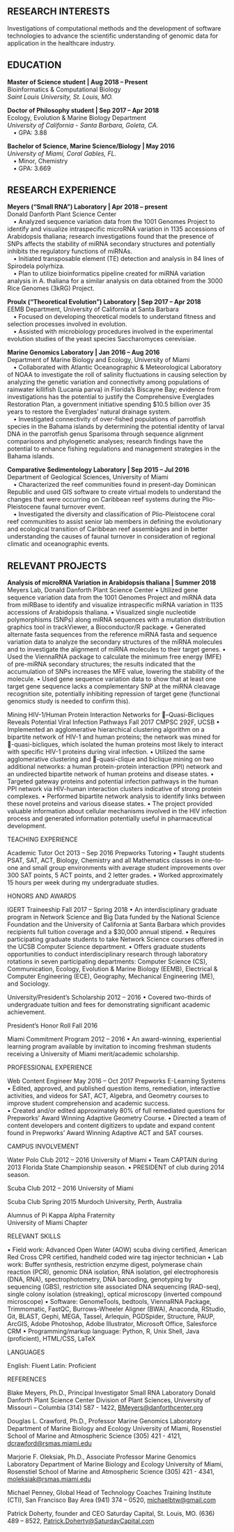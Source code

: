 <html>
<p><h2>RESEARCH INTERESTS</h2></p>

<p>Investigations of computational methods and the development of software technologies to advance the scientific understanding of genomic data for application in the healthcare industry.
</p>

<p><h2>EDUCATION</h2></p>

<p><b>Master of Science student | Aug 2018 – Present</b><br>
Bioinformatics & Computational Biology <br>
  <em>Saint Louis University, St. Louis, MO.</em></p>

<p><b>Doctor of Philosophy student | Sep 2017 – Apr 2018</b><br>
Ecology, Evolution & Marine Biology Department <br>
  <em>University of California - Santa Barbara, Goleta, CA.</em> <br>
&emsp;&bull; GPA: 3.88 </p>

<p><b>Bachelor of Science, Marine Science/Biology | May 2016</b><br>
<em>University of Miami, Coral Gables, FL.</em><br>
&emsp;&bull; Minor, Chemistry <br>
&emsp;&bull; GPA: 3.669
</p>

<p><h2>RESEARCH EXPERIENCE</h2></p>

<p><b>Meyers (“Small RNA”) Laboratory | Apr 2018 – present</b><br>
Donald Danforth Plant Science Center <br>
&emsp;&bull; Analyzed sequence variation data from the 1001 Genomes Project to identify and visualize intraspecific microRNA variation in 1135 accessions of Arabidopsis thaliana; research investigations found that the presence of SNPs affects the stability of miRNA secondary structures and potentially inhibits the regulatory functions of miRNAs. <br>
&emsp;&bull; Initiated transposable element (TE) detection and analysis in 84 lines of Spirodela polyrhiza. <br>
&emsp;&bull; Plan to utilize bioinformatics pipeline created for miRNA variation analysis in A. thaliana for a similar analysis on data obtained from the 3000 Rice Genomes (3kRG) Project. </p>

<p><b>Proulx (“Theoretical Evolution”) Laboratory | Sep 2017 – Apr 2018</b><br>
EEMB Department, University of California at Santa Barbara <br>
&emsp;&bull; Focused on developing theoretical models to understand fitness and selection processes involved in evolution.<br>
&emsp;&bull; Assisted with microbiology procedures involved in the experimental evolution studies of the yeast species Saccharomyces cerevisiae.</p>

<p><b>Marine Genomics Laboratory | Jan 2016 – Aug 2016</b><br>
Department of Marine Biology and Ecology, University of Miami <br>
&emsp;&bull; Collaborated with Atlantic Oceanographic & Meteorological Laboratory of NOAA to investigate the roll of salinity fluctuations in causing selection by analyzing the genetic variation and connectivity among populations of rainwater killifish (Lucania parva) in Florida’s Biscayne Bay; evidence from investigations has the potential to justify the Comprehensive Everglades Restoration Plan, a government initiative spending $10.5 billion over 35 years to restore the Everglades’ natural drainage system. <br>
&emsp;&bull; Investigated connectivity of over-fished populations of parrotfish species in the Bahama islands by determining the potential identity of larval DNA in the parrotfish genus Sparisoma through sequence alignment comparisons and phylogenetic analyses; research findings have the potential to enhance fishing regulations and management strategies in the Bahama islands. </p>

<p><b>Comparative Sedimentology Laboratory | Sep 2015 – Jul 2016 </b> <br>
Department of Geological Sciences, University of Miami <br>
&emsp;&bull; Characterized the reef communities found in present-day Dominican Republic and used GIS software to create virtual models to understand the changes that were occurring on Caribbean reef systems during the Plio-Pleistocene faunal turnover event. <br>
&emsp;&bull; Investigated the diversity and classification of Plio-Pleistocene coral reef communities to assist senior lab members in defining the evolutionary and ecological transition of Caribbean reef assemblages and in better understanding the causes of faunal turnover in consideration of regional climatic and oceanographic events.</p>

<p><h2>RELEVANT PROJECTS</h2></p>

<p><b>Analysis of microRNA Variation in Arabidopsis thaliana | Summer 2018 </b><br>
Meyers Lab, Donald Danforth Plant Science Center
•	Utilized gene sequence variation data from the 1001 Genomes Project and miRNA data from miRBase to identify and visualize intraspecific miRNA variation in 1135 accessions of Arabidopsis thaliana. 
•	Visualized single nucleotide polymorphisms (SNPs) along miRNA sequences with a mutation distribution graphics tool in trackViewer, a Bioconductor/R package.
•	Generated alternate fasta sequences from the reference miRNA fasta and sequence variation data to analyze the secondary structures of the miRNA molecules and to investigate the alignment of miRNA molecules to their target genes.  
•	Used the ViennaRNA package to calculate the minimum free energy (MFE) of pre-miRNA secondary structures; the results indicated that the accumulation of SNPs increases the MFE value, lowering the stability of the molecule.  
•	Used gene sequence variation data to show that at least one target gene sequence lacks a complementary SNP at the miRNA cleavage recognition site, potentially inhibiting repression of target gene (functional genomics study is needed to confirm this). 

Mining HIV-1/Human Protein Interaction Networks for –Quasi-Bicliques Reveals Potential Viral Infection Pathways						Fall 2017
CMPSC 292F, UCSB
•	Implemented an agglomerative hierarchical clustering algorithm on a bipartite network of HIV-1 and human proteins; the network was mined for -quasi-bicliques, which isolated the human proteins most likely to interact with specific HIV-1 proteins during viral infection.
•	Utilized the same agglomerative clustering and -quasi-clique and biclique mining on two additional networks: a human protein-protein interaction (PPI) network and an undirected bipartite network of human proteins and disease states.
•	Targeted gateway proteins and potential infection pathways in the human PPI network via HIV-human interaction clusters indicative of strong protein complexes.
•	Performed bipartite network analysis to identify links between these novel proteins and various disease states.
•	The project provided valuable information about cellular mechanisms involved in the HIV infection process and generated information potentially useful in pharmaceutical development. 
</p>

TEACHING EXPERIENCE

Academic Tutor									Oct 2013 – Sep 2016
Prepworks Tutoring
•	Taught students PSAT, SAT, ACT, Biology, Chemistry and all Mathematics classes in one-to-one and small group environments with average student improvements over 300 SAT points, 5 ACT points, and 2 letter grades.
•	Worked approximately 15 hours per week during my undergraduate studies. 

HONORS AND AWARDS

IGERT Traineeship								Fall 2017 – Spring 2018
•	An interdisciplinary graduate program in Network Science and Big Data funded by the National Science Foundation and the University of California at Santa Barbara which provides recipients full tuition coverage and a $30,000 annual stipend.
•	Requires participating graduate students to take Network Science courses offered in the UCSB Computer Science department.
•	Offers graduate students opportunities to conduct interdisciplinary research through laboratory rotations in seven participating departments: Computer Science (CS), Communication, Ecology, Evolution & Marine Biology (EEMB), Electrical & Computer Engineering (ECE), Geography, Mechanical Engineering (ME), and Sociology.

University/President’s Scholarship						2012 – 2016
•	Covered two-thirds of undergraduate tuition and fees for demonstrating significant academic achievement.

President’s Honor Roll								Fall 2016

Miami Commitment Program							2012 – 2016
•	An award-winning, experiential learning program available by invitation to incoming freshman students receiving a University of Miami merit/academic scholarship.

PROFESSIONAL EXPERIENCE

Web Content Engineer								May 2016 – Oct 2017
Prepworks E-Learning Systems
•	Edited, approved, and published question items, remediation, interactive activities, and videos for SAT, ACT, Algebra, and Geometry courses to improve student comprehension and academic success.  
•	Created and/or edited approximately 80% of full remediated questions for Prepworks’ Award Winning Adaptive Geometry Course.
•	Directed a team of content developers and content digitizers to update and expand content found in Prepworks’ Award Winning Adaptive ACT and SAT courses.

CAMPUS INVOLVEMENT

Water Polo Club									2012 – 2016
University of Miami
•	Team CAPTAIN during 2013 Florida State Championship season.
•	PRESIDENT of club during 2014 season.

Scuba Club										2012 – 2016
University of Miami

Scuba Club										Spring 2015
Murdoch University, Perth, Australia

Alumnus of Pi Kappa Alpha Fraternity					
University of Miami Chapter

RELEVANT SKILLS

•	Field work: Advanced Open Water (AOW) scuba diving certified, American Red Cross CPR certified, handheld coded wire tag injector technician
•	Lab work: Buffer synthesis, restriction enzyme digest, polymerase chain reaction (PCR), genomic DNA isolation, RNA isolation, gel electrophoresis (DNA, RNA), spectrophotometry, DNA barcoding, genotyping by sequencing (GBS), restriction site associated DNA sequencing (RAD-seq), single colony isolation (streaking), optical microscopy (inverted compound microscope)
•	Software: GenomeTools, bedtools, ViennaRNA Package, Trimmomatic, FastQC, Burrows-Wheeler Aligner (BWA), Anaconda, RStudio, Git, BLAST, Gephi, MEGA, Tassel, Arlequin, PGDSpider, Structure, PAUP, ArcGIS, Adobe Photoshop, Adobe Illustrator, Microsoft Office, Salesforce CRM
•	Programming/markup language: Python, R, Unix Shell, Java (proficient), HTML/CSS, LaTeX

LANGUAGES

English: Fluent
Latin: Proficient

REFERENCES

Blake Meyers, Ph.D., Principal Investigator
Small RNA Laboratory
Donald Danforth Plant Science Center
Division of Plant Sciences, University of Missouri – Columbia
(314) 587 - 1422, BMeyers@danforthcenter.org

Douglas L. Crawford, Ph.D., Professor
Marine Genomics Laboratory
Department of Marine Biology and Ecology
University of Miami, Rosenstiel School of Marine and Atmospheric Science
(305) 421 - 4121, dcrawford@rsmas.miami.edu 

Marjorie F. Oleksiak, Ph.D., Associate Professor
Marine Genomics Laboratory
Department of Marine Biology and Ecology
University of Miami, Rosenstiel School of Marine and Atmospheric Science
(305) 421 - 4341, moleksiak@rsmas.miami.edu

Michael Penney, Global Head of Technology
Coaches Training Institute (CTI), San Francisco Bay Area
(941) 374 – 0520, michaelbtw@gmail.com

Patrick Doherty, founder and CEO
Saturday Capital, St. Louis, MO.
(636) 489 – 8522, Patrick.Doherty@SaturdayCapital.com 

</html>

